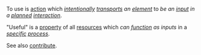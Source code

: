 To use is [action](https://github.com/gcassel/Modular-Organization-Terminology/blob/master/terms/action.md) which *[intentionally](https://github.com/gcassel/Modular-Organization-Terminology/blob/master/terms/intention.md) [transports](https://github.com/gcassel/Modular-Organization-Terminology/blob/master/terms/transport.md) an [element](https://github.com/gcassel/Modular-Organization-Terminology/blob/master/terms/element.md)* to *be an [input](https://github.com/gcassel/Modular-Organization-Terminology/blob/master/terms/input.md) in a [planned](https://github.com/gcassel/Modular-Organization-Terminology/blob/master/terms/plan.md) [interaction](https://github.com/gcassel/Modular-Organization-Terminology/blob/master/terms/interaction.md)*.

"Useful" is a [property](https://github.com/gcassel/Modular-Organization-Terminology/blob/master/terms/property.md) of all [resources](https://github.com/gcassel/Modular-Organization-Terminology/blob/master/terms/resource.md) which *can [function](https://github.com/gcassel/Modular-Organization-Terminology/blob/master/terms/function.md) as inputs* in a *[specific](https://github.com/gcassel/Modular-Organization-Terminology/blob/master/terms/specific.md) [process](https://github.com/gcassel/Modular-Organization-Terminology/blob/master/terms/process.md)*.

See also [contribute](https://github.com/gcassel/Modular-Organization-Terminology/blob/master/terms/contribute.md).  
